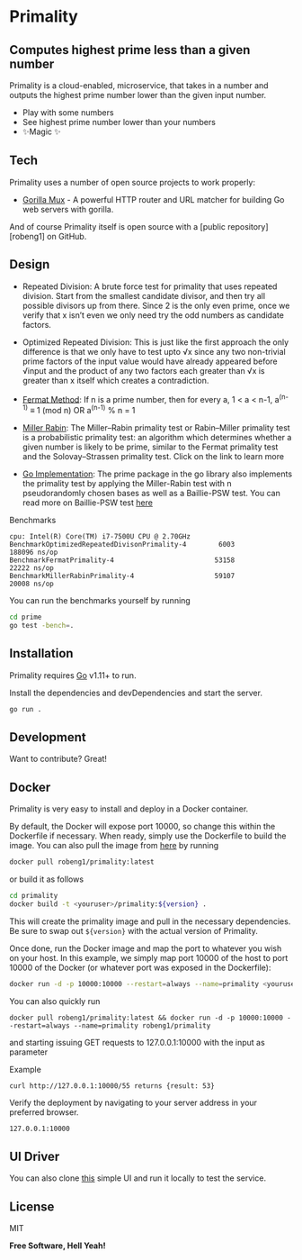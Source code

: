 # Primality
## Computes highest prime less than a given number


Primality is a cloud-enabled, microservice, that takes in a number and outputs the highest prime number lower than the given input number.

- Play with some numbers
- See highest prime number lower than your numbers
- ✨Magic ✨


## Tech

Primality uses a number of open source projects to work properly:

- [Gorilla Mux](https://github.com/gorilla/mux) - A powerful HTTP router and URL matcher for building Go web servers with gorilla.

And of course Primality itself is open source with a [public repository][robeng1]
 on GitHub.

## Design
- Repeated Division: A brute force test for primality that uses repeated division. Start from
the smallest candidate divisor, and then try all possible divisors up from there. Since
2 is the only even prime, once we verify that x isn’t even we only need try the odd
numbers as candidate factors. 

- Optimized Repeated Division: This is just like the first approach the only difference is that we only have to test upto √x since any two non-trivial prime factors of the input value would have already appeared before √input and the product of any two factors each greater than √x is greater than x itself which creates a contradiction.
- [Fermat Method](https://en.wikipedia.org/wiki/Proofs_of_Fermat's_little_theorem): If n is a prime number, then for every a, 1 < a < n-1,
    a<sup>(n-1)</sup> ≡ 1 (mod n)
      OR
    a<sup>(n-1)</sup> % n = 1
- [Miller Rabin](https://en.wikipedia.org/wiki/Miller%E2%80%93Rabin_primality_test): The Miller–Rabin primality test or Rabin–Miller primality test is a probabilistic primality test: an algorithm which determines whether a given number is likely to be prime, similar to the Fermat primality test and the Solovay–Strassen primality test. Click on the link to learn more
- [Go Implementation](https://golang.org/src/math/big/prime.go): The prime package in the go library also implements the primality test by applying the Miller-Rabin test with n pseudorandomly chosen bases as well as a Baillie-PSW test. You can read more on Baillie-PSW test 
  [here](https://en.wikipedia.org/wikiBaillie%E2%80%93PSW_primality_test)

Benchmarks
```
cpu: Intel(R) Core(TM) i7-7500U CPU @ 2.70GHz
BenchmarkOptimizedRepeatedDivisonPrimality-4        6003            188096 ns/op
BenchmarkFermatPrimality-4                         53158             22222 ns/op
BenchmarkMillerRabinPrimality-4                    59107             20008 ns/op
```
You can run the benchmarks yourself by running
```sh
cd prime
go test -bench=.
```


## Installation

Primality requires [Go](https://golang.org/dl/) v1.11+ to run.

Install the dependencies and devDependencies and start the server.

```sh
go run .
```


## Development

Want to contribute? Great!



## Docker

Primality is very easy to install and deploy in a Docker container.

By default, the Docker will expose port 10000, so change this within the
Dockerfile if necessary. When ready, simply use the Dockerfile to
build the image. You can also pull the image from 
[here](https://hub.docker.com/repository/docker/robeng1/primality/)
by running 
```sh
docker pull robeng1/primality:latest
```

or build it as follows

```sh
cd primality
docker build -t <youruser>/primality:${version} .
```

This will create the primality image and pull in the necessary dependencies.
Be sure to swap out `${version}` with the actual
version of Primality.

Once done, run the Docker image and map the port to whatever you wish on
your host. In this example, we simply map port 10000 of the host to
port 10000 of the Docker (or whatever port was exposed in the Dockerfile):

```sh
docker run -d -p 10000:10000 --restart=always --name=primality <youruser>/primality:${version}
```

You can also quickly run 
```
docker pull robeng1/primality:latest && docker run -d -p 10000:10000 --restart=always --name=primality robeng1/primality
```
and starting issuing GET requests to 127.0.0.1:10000 with the input as parameter

Example 
```
curl http://127.0.0.1:10000/55 returns {result: 53}
```

Verify the deployment by navigating to your server address in
your preferred browser.

```sh
127.0.0.1:10000
```


## UI Driver
You can also clone [this](https://github.com/robeng1/primality-ui) simple UI and run it locally to test the service.

## License

MIT

**Free Software, Hell Yeah!**
